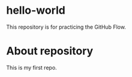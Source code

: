 # hello-world
This repository is for practicing the GitHub Flow.
# About repository
This is my first repo.
